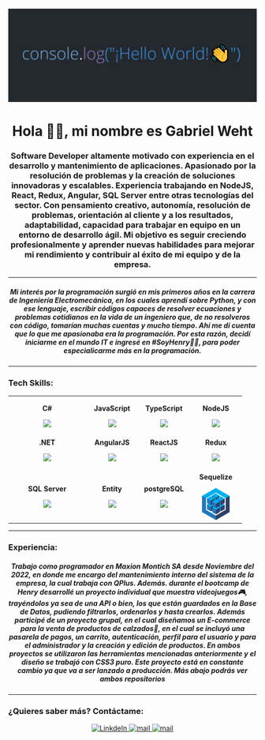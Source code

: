 <p align='center'>
    <img src='https://github.com/gabrielweht/gabrielweht/blob/main/imgageRead.jpg' </img>
</p>

<h1 align="center">Hola 👋👋, mi nombre es Gabriel Weht</h1>

<h3 align="center">Software Developer altamente motivado con experiencia en el desarrollo y mantenimiento de aplicaciones. Apasionado por la resolución de problemas y la creación de soluciones innovadoras y escalables. Experiencia trabajando en NodeJS, React, Redux, Angular, SQL Server entre otras tecnologías del sector. Con pensamiento creativo, autonomía, resolución de problemas, orientación al cliente y a los resultados, adaptabilidad, capacidad para trabajar en equipo en un entorno de desarrollo ágil. Mi objetivo es seguir creciendo profesionalmente y aprender nuevas habilidades para mejorar mi rendimiento y contribuir al éxito de mi equipo y de la empresa.</h3>

<hr/>

<h5 align='center'>Mi interés por la programación surgió en mis primeros años en la carrera de Ingeniería Electromecánica, en los cuales aprendí sobre Python, y con ese lenguaje, escribir códigos capaces de resolver ecuaciones y problemas cotidianos en la vida de un ingeniero que, de no resolveros con código, tomarían muchas cuentas y mucho tiempo. Ahí me di cuenta que lo que me apasionaba era la programación. Por esta razón, decidí iniciarme en el mundo IT e ingresé en #SoyHenry🚀🚀, para poder especialicarme más en la programación.</h5>

<hr/>

### Tech Skills:

<table align='center'>
<tbody>
    
<tr>  

<td align="center" width="30%">
<p><b><center>C#</center></b></p> 
<img height=65px src="https://img.icons8.com/nolan/64/c-sharp-logo.png"> 
</td> 
    
<td align="center" width="20%">
<p><b><center>JavaScript</center></b></p> 
<img height=65px src="https://img.icons8.com/color/2x/javascript.png"> 
</td> 
    
<td align="center" width="20%">
<p><b><center>TypeScript</center></b></p> 
<img height=65px src="https://img.icons8.com/fluency/512/typescript.png"> 
</td>

<td align="center" width="20%">
<p><b><center>NodeJS</center></b></p> 
<img height=60px src="https://img.icons8.com/color/2x/nodejs.png"> 
</td>

</tr>

<tr>
<td align="center" width="30%">
<p><b><center>.NET</center></b></p> 
<img height=65px src="https://img.icons8.com/color/48/net-framework.png"> 
</td>
    
<td align="center" width="20%">
<p><b><center>AngularJS</center></b></p> 
<img height=65px src="https://img.icons8.com/color/512/angularjs.png"> 
</td>
    
<td align="center" width="20%">
<p><b><center>ReactJS</center></b></p> 
<img height=60px src="https://img.icons8.com/ultraviolet/2x/react.png"> 
</td>

<td align="center" width="20%">
<p><b><center>Redux</center></b></p> 
<img height=65px src="https://img.icons8.com/color/452/redux.png"> 
</td>

</tr>
    
<tr>

<td align="center" width="30%">
<p><b><center>SQL Server</center></b></p> 
<img height=65px src="https://img.icons8.com/color/344/sql.png"> 
</td>

<td align="center" width="20%">
<p><b><center>Entity</center></b></p> 
<img height=65px src="https://www.fixedbuffer.com/wp-content/uploads/2018/09/EFCore.png"> 
</td>

<td align="center" width="20%">
<p><b><center>postgreSQL</center></b></p> 
<img height=65px src="https://img.icons8.com/color/344/postgreesql.png"> 
</td>

<td align="center" width="20%">
<p><b><center>Sequelize</center></b></p> 
<img height=65px src="https://github.com/gabrielweht/gabrielweht/blob/main/logoSequelize.png"> 
</td>
</tr>
   

</tbody>
</table>

<hr/>

### Experiencia:

<h5 align='center'>Trabajo como programador en Maxion Montich SA desde Noviembre del 2022, en donde me encargo del mantenimiento interno del sistema de la empresa, la cual trabaja con QPlus. Además. durante el bootcamp de Henry desarrollé un proyecto individual que muestra videojuegos🎮, trayéndolos ya sea de una API o bien, los que están guardados en la Base de Datos, pudiendo filtrarlos, ordenarlos y hasta crearlos. Además participé de un proyecto grupal, en el cual diseñamos un E-commerce para la venta de productos de calzados👟, en el cual se incluyó una pasarela de pagos, un carrito, autenticación, perfil para el usuario y para el administrador y la creación y edición de productos. En ambos proyectos se utilizaron las herramientas mencionadas anteriormente y el diseño se trabajó con CSS3 puro. Este proyecto está en constante cambio ya que va a ser lanzado a producción.
Más abajo podrás ver ambos repositorios
</h5>

<hr/>

### ¿Quieres saber más? Contáctame: 
<div align='center'>
    <a href="https://www.linkedin.com/in/gabriel-weht/" target="_blank">
      <img alt="LinkdeIn" width="5%" color='white' src="https://img.icons8.com/color/344/linkedin-circled--v1.png" />
    </a>
    <a href="mailto:gabrielestebanw@gmail.com" target="_blank">
        <img src="https://img.icons8.com/color/344/gmail.png" width="5%" alt="mail">
    </a>
    <a href="https://wa.me/+5490351158019304" target="_blank">
        <img src="https://img.icons8.com/color/344/whatsapp.png" width="5%" alt="mail">
    </a>
</div>
